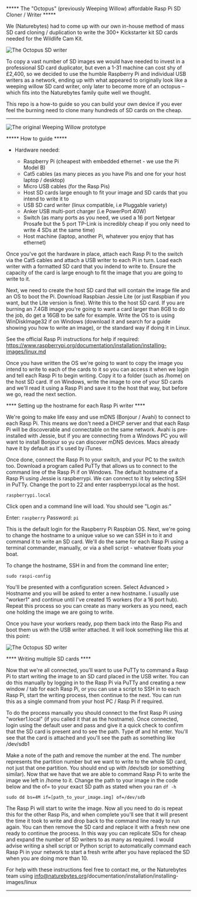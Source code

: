 ***** The "Octopus" (previously Weeping Willow) affordable Rasp Pi SD Cloner / Writer *****

We (Naturebytes) had to come up with our own in-house method of mass SD card cloning / duplication to write the 300+ Kickstarter kit SD cards needed for the Wildlife Cam Kit.  

![The Octopus SD writer](http://naturebytes.org/downloads/octopus_SD_mDNS_replicator.jpg? "The octopus SD writer")

To copy a vast number of SD images we would have needed to invest in a professional SD card duplicator, but even a 1-31 machine can cost shy of £2,400, so we decided to use the humble Raspberry Pi and individual USB writers as a network, ending up with what appeared to originally look like a weeping willow SD card writer, only later to become more of an octopus – which fits into the Naturebytes family quite well we thought.

This repo is a how-to guide so you can build your own device if you ever feel the burning need to clone many hundreds of SD cards on the cheap.

*****

![The original Weeping Willow prototype](http://naturebytes.org/wp-content/uploads/2015/12/SD_writer1.jpg? "The original Weeping Willow prototype")

***** How to guide *****

* Hardware needed:

   * Raspberry Pi (cheapest with embedded ethernet - we use the Pi Model B)
   * Cat5 cables (as many pieces as you have Pis and one for your host laptop / desktop)
   * Micro USB cables (for the Rasp Pis)
   * Host SD cards large enough to fit your image and SD cards that you intend to write it to
   * USB SD card writer (linux compatible, i.e Pluggable variety)
   * Anker USB multi-port charger (i.e PowerPort 40W)
   * Switch (as many ports as you need, we used a 16 port Netgear Prosafe but the 5 port TP-Link is incredibly cheap if you only need to write 4 SDs at the same time)
   * Host machine (laptop, another Pi, whatever you enjoy that has ethernet)
   
Once you've got the hardware in place, attach each Rasp Pi to the switch via the Cat5 cables and attach a USB writer to each Pi in turn. Load each writer with a formatted SD card that you indend to write to. Ensure the capacity of the card is large enough to fit the image that you are going to write to it.

Next, we need to create the host SD card that will contain the image file and an OS to boot the Pi. Download Raspbian Jessie Lite (or just Raspbian if you want, but the Lite version is fine). Write this to the host SD card. If you are burning an 7.4GB image you're going to want a card larger than 8GB to do the job, do get a 16GB to be safe for example. Write the OS to is using WinDiskImage32 if on Windows (download it and search for a guide showing you how to write an image), or the standard way if doing it in Linux.

See the official Rasp Pi instructions for help if required: https://www.raspberrypi.org/documentation/installation/installing-images/linux.md

Once you have written the OS we're going to want to copy the image you intend to write to each of the cards to it so you can access it when we login and tell each Rasp Pi to begin writing. Copy it to a folder (such as /home) on the host SD card. If on Windows, write the image to one of your SD cards and we'll read it using a Rasp Pi and save it to the host that way, but before we go, read the next section.

**** Setting up the hostname for each Rasp Pi writer ****

We're going to make life easy and use mDNS (Bonjour / Avahi) to connect to each Rasp Pi. This means we don't need a DHCP server and that each Rasp Pi will be discoverable and connectable on the same network. Avahi is pre-installed with Jessie, but if you are connecting from a Windows PC you will want to install Bonjour so yu can discover mDNS devices. Macs already have it by default as it's used by iTunes.

Once done, connect the Rasp Pi to your switch, and your PC to the switch too. Download a program called PuTTy that allows us to connect to the command line of the Rasp Pi if on Windows. The default hostname of a Rasp Pi using Jessie is raspberrypi. We can connect to it by selecting SSH in PuTTy. Change the port to 22 and enter raspberrypi.local as the host.

`raspberrypi.local`

Click open and a command line will load. You should see "Login as:"

Enter: `raspberry`
Password: `pi`

This is the default login for the Raspberry Pi Raspbian OS. Next, we're going to change the hostname to a unique value so we can SSH in to it and command it to write an SD card. We'll do the same for each Rasp Pi using a terminal commander, manually, or via a shell script - whatever floats your boat.

To change the hostname, SSH in and from the command line enter;

`sudo raspi-config`

You'll be presented with a configuration screen. Select Advanced > Hostname and you will be asked to enter a new hostname. I usually use "worker1" and continue until I've created 15 workers (for a 16 port hub). Repeat this process so you can create as many workers as you need, each one holding the image we are going to write. 

Once you have your workers ready, pop them back into the Rasp Pis and boot them us with the USB writer attached. It will look something like this at this point:

![The Octopus SD writer](http://naturebytes.org/downloads/octopus_SD_mDNS_replicator.jpg? "The octopus SD writer")

**** Writing multiple SD cards ****

Now that we're all connected, you'll want to use PuTTy to command a Rasp Pi to start writing the image to an SD card placed in the USB writer. You can do this manually by logging in to the Rasp Pi via PuTTy and creating a new window / tab for each Rasp Pi, or you can use a script to SSH in to each Rasp Pi, start the writing process, then continue to the next. You can run this as a single command from your host PC / Rasp Pi if required.

To do the process manually you should connect to the first Rasp Pi using "worker1.local" (if you called it that as the hostname). Once connected, login using the default user and pass and give it a quick check to confirm that the SD card is present and to see the path. Type df and hit enter. You'll see that the card is attached and you'll see the path as something like /dev/sdb1

Make a note of the path and remove the number at the end. The number represents the partition number but we want to write to the whole SD card, not just that one partition. You should end up with /dev/sdb (or something similar). Now that we have that we are able to command Rasp Pi to write the image we left in /home to it. Change the path to your image in the code below and the of= to your exact SD path as stated when you ran ```df -h```

`sudo dd bs=4M if=[path_to_your_image.img] of=/dev/sdb`

The Rasp Pi will start to write the image. Now all you need to do is repeat this for the other Rasp Pis, and when complete you'll see that it will present the time it took to write and drop back to the command line ready to run again. You can then remove the SD card and replace it with a fresh new one ready to continue the process. In this way you can replicate SDs for cheap and expand the number of SD writers to as many as required. I would advise writing a shell script or Python script to automatically command each Rasp Pi in your network to start a fresh write after you have replaced the SD when you are doing more than 10.

For help with these instructions feel free to contact me, or the Naturebytes team using info@naturebytes.org/documentation/installation/installing-images/linux

*****
   